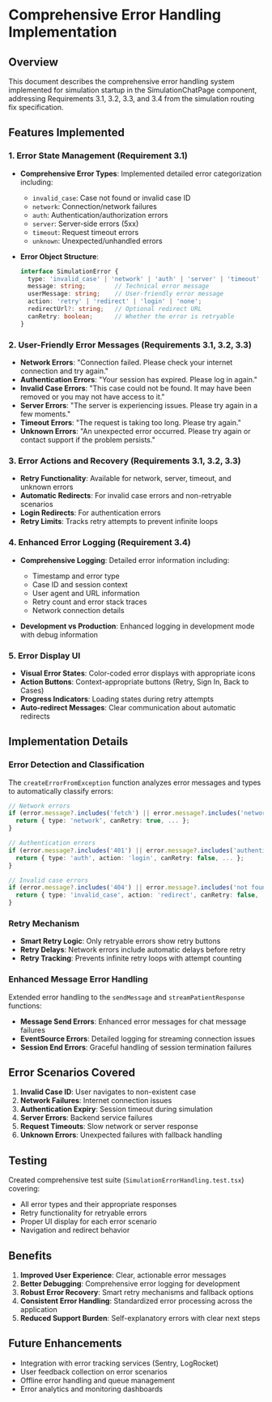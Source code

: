# Comprehensive Error Handling Implementation

## Overview

This document describes the comprehensive error handling system implemented for simulation startup in the SimulationChatPage component, addressing Requirements 3.1, 3.2, 3.3, and 3.4 from the simulation routing fix specification.

## Features Implemented

### 1. Error State Management (Requirement 3.1)

- **Comprehensive Error Types**: Implemented detailed error categorization including:
  - `invalid_case`: Case not found or invalid case ID
  - `network`: Connection/network failures
  - `auth`: Authentication/authorization errors
  - `server`: Server-side errors (5xx)
  - `timeout`: Request timeout errors
  - `unknown`: Unexpected/unhandled errors

- **Error Object Structure**:
  ```typescript
  interface SimulationError {
    type: 'invalid_case' | 'network' | 'auth' | 'server' | 'timeout' | 'unknown';
    message: string;        // Technical error message
    userMessage: string;    // User-friendly error message
    action: 'retry' | 'redirect' | 'login' | 'none';
    redirectUrl?: string;   // Optional redirect URL
    canRetry: boolean;      // Whether the error is retryable
  }
  ```

### 2. User-Friendly Error Messages (Requirements 3.1, 3.2, 3.3)

- **Network Errors**: "Connection failed. Please check your internet connection and try again."
- **Authentication Errors**: "Your session has expired. Please log in again."
- **Invalid Case Errors**: "This case could not be found. It may have been removed or you may not have access to it."
- **Server Errors**: "The server is experiencing issues. Please try again in a few moments."
- **Timeout Errors**: "The request is taking too long. Please try again."
- **Unknown Errors**: "An unexpected error occurred. Please try again or contact support if the problem persists."

### 3. Error Actions and Recovery (Requirements 3.1, 3.2, 3.3)

- **Retry Functionality**: Available for network, server, timeout, and unknown errors
- **Automatic Redirects**: For invalid case errors and non-retryable scenarios
- **Login Redirects**: For authentication errors
- **Retry Limits**: Tracks retry attempts to prevent infinite loops

### 4. Enhanced Error Logging (Requirement 3.4)

- **Comprehensive Logging**: Detailed error information including:
  - Timestamp and error type
  - Case ID and session context
  - User agent and URL information
  - Retry count and error stack traces
  - Network connection details

- **Development vs Production**: Enhanced logging in development mode with debug information

### 5. Error Display UI

- **Visual Error States**: Color-coded error displays with appropriate icons
- **Action Buttons**: Context-appropriate buttons (Retry, Sign In, Back to Cases)
- **Progress Indicators**: Loading states during retry attempts
- **Auto-redirect Messages**: Clear communication about automatic redirects

## Implementation Details

### Error Detection and Classification

The `createErrorFromException` function analyzes error messages and types to automatically classify errors:

```typescript
// Network errors
if (error.message?.includes('fetch') || error.message?.includes('network')) {
  return { type: 'network', canRetry: true, ... };
}

// Authentication errors  
if (error.message?.includes('401') || error.message?.includes('authentication')) {
  return { type: 'auth', action: 'login', canRetry: false, ... };
}

// Invalid case errors
if (error.message?.includes('404') || error.message?.includes('not found')) {
  return { type: 'invalid_case', action: 'redirect', canRetry: false, ... };
}
```

### Retry Mechanism

- **Smart Retry Logic**: Only retryable errors show retry buttons
- **Retry Delays**: Network errors include automatic delays before retry
- **Retry Tracking**: Prevents infinite retry loops with attempt counting

### Enhanced Message Error Handling

Extended error handling to the `sendMessage` and `streamPatientResponse` functions:

- **Message Send Errors**: Enhanced error messages for chat message failures
- **EventSource Errors**: Detailed logging for streaming connection issues
- **Session End Errors**: Graceful handling of session termination failures

## Error Scenarios Covered

1. **Invalid Case ID**: User navigates to non-existent case
2. **Network Failures**: Internet connection issues
3. **Authentication Expiry**: Session timeout during simulation
4. **Server Errors**: Backend service failures
5. **Request Timeouts**: Slow network or server response
6. **Unknown Errors**: Unexpected failures with fallback handling

## Testing

Created comprehensive test suite (`SimulationErrorHandling.test.tsx`) covering:
- All error types and their appropriate responses
- Retry functionality for retryable errors
- Proper UI display for each error scenario
- Navigation and redirect behavior

## Benefits

1. **Improved User Experience**: Clear, actionable error messages
2. **Better Debugging**: Comprehensive error logging for development
3. **Robust Error Recovery**: Smart retry mechanisms and fallback options
4. **Consistent Error Handling**: Standardized error processing across the application
5. **Reduced Support Burden**: Self-explanatory errors with clear next steps

## Future Enhancements

- Integration with error tracking services (Sentry, LogRocket)
- User feedback collection on error scenarios
- Offline error handling and queue management
- Error analytics and monitoring dashboards